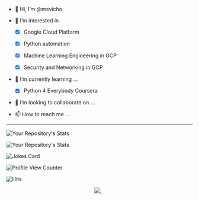 - 👋 Hi, I’m @msvicho
- 👀 I’m interested in
    
    - [x] Google Cloud Platform
    
    - [x] Python automation
    
    - [x] Machine Learning Engineering in GCP
    
    - [x] Security and Networking in GCP
    
- 🌱 I’m currently learning ...

    - [x] Python 4 Everybody Coursera
    
- 💞️ I’m looking to collaborate on ...


- 📫 How to reach me ...



------


![Your Repository's Stats](https://github-readme-stats.vercel.app/api?username=msvicho&show_icons=true)

![Your Repository's Stats](https://github-readme-stats.vercel.app/api/top-langs/?username=msvicho&theme=blue-green)

![Jokes Card](https://readme-jokes.vercel.app/api)

![Profile View Counter](https://komarev.com/ghpvc/?username=msvicho)

![Hits](https://hitcounter.pythonanywhere.com/count/tag.svg?url=https://github.com/msvicho/Python)

<p align='center'>
  
  <a href="https://www.linkedin.com/in/pilar-garcia-vicente-59a85916a?lipi=urn%3Ali%3Apage%3Ad_flagship3_profile_view_base_contact_details%3B%2FKngKBs9QDOrzSZ6lpM5Pg%3D%3D}">
    <img src="https://img.shields.io/badge/linkedin-%230077B5.svg?&style=for-the-badge&logo=linkedin&logoColor=white" />
  </a>&nbsp;&nbsp;

<!---
msvicho/msvicho is a ✨ special ✨ repository because its `README.md` (this file) appears on your GitHub profile.
You can click the Preview link to take a look at your changes.
--->
